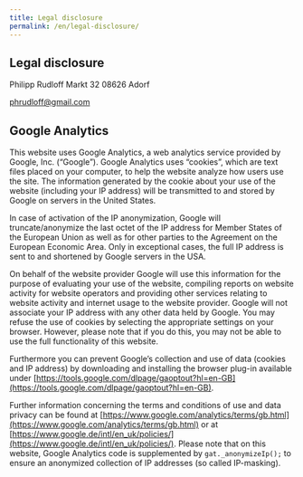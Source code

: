 ```yaml
---
title: Legal disclosure
permalink: /en/legal-disclosure/
---
```

## Legal disclosure

Philipp Rudloff
Markt 32
08626 Adorf

[phrudloff@gmail.com](mailto:phrudloff@gmail.com)

## Google Analytics

This website uses Google Analytics, a web analytics service provided by Google, Inc. (“Google”). Google Analytics uses “cookies”, which are text files placed on your computer, to help the website analyze how users use the site. The information generated by the cookie about your use of the website (including your IP address) will be transmitted to and stored by Google on servers in the United States.

In case of activation of the IP anonymization, Google will truncate/anonymize the last octet of the IP address for Member States of the European Union as well as for other parties to the Agreement on the European Economic Area. Only in exceptional cases, the full IP address is sent to and shortened by Google servers in the USA.

On behalf of the website provider Google will use this information for the purpose of evaluating your use of the website, compiling reports on website activity for website operators and providing other services relating to website activity and internet usage to the website provider. Google will not associate your IP address with any other data held by Google. You may refuse the use of cookies by selecting the appropriate settings on your browser. However, please note that if you do this, you may not be able to use the full functionality of this website.

Furthermore you can prevent Google’s collection and use of data (cookies and IP address) by downloading and installing the browser plug-in available under [https://tools.google.com/dlpage/gaoptout?hl=en-GB](https://tools.google.com/dlpage/gaoptout?hl=en-GB).

Further information concerning the terms and conditions of use and data privacy can be found at [https://www.google.com/analytics/terms/gb.html](https://www.google.com/analytics/terms/gb.html) or at [https://www.google.de/intl/en_uk/policies/](https://www.google.de/intl/en_uk/policies/). Please note that on this website, Google Analytics code is supplemented by `gat._anonymizeIp();` to ensure an anonymized collection of IP addresses (so called IP-masking).
